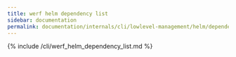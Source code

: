 ```yaml
---
title: werf helm dependency list
sidebar: documentation
permalink: documentation/internals/cli/lowlevel-management/helm/dependency/list.html
---
```


{% include /cli/werf_helm_dependency_list.md %}
